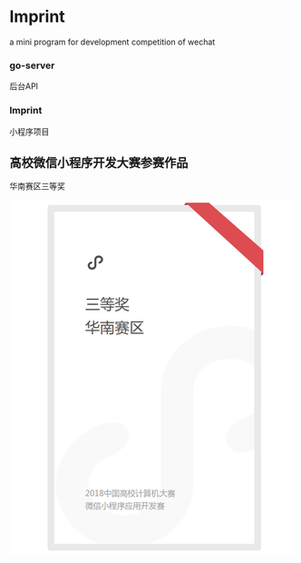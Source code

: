 # Imprint
a mini program for development competition of wechat 

### go-server
后台API
### Imprint
小程序项目

## 高校微信小程序开发大赛参赛作品

华南赛区三等奖

![screenshot](https://github.com/silence1772/Imprint/blob/master/Screenshot%20from%202018-10-20%2014-15-56.png)
